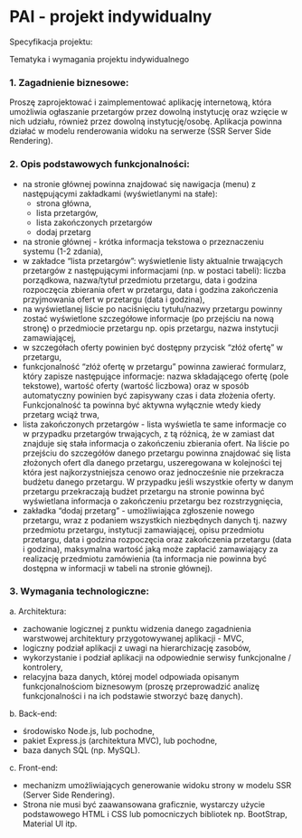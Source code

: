 # PAI - projekt indywidualny

Specyfikacja projektu:

Tematyka i wymagania projektu indywidualnego 

### 1. Zagadnienie biznesowe:
Proszę zaprojektować i zaimplementować aplikację internetową, która umożliwia ogłaszanie przetargów przez dowolną instytucję oraz wzięcie w nich udziału, również przez dowolną instytucję/osobę. Aplikacja powinna działać w modelu renderowania widoku na serwerze (SSR Server Side Rendering).

### 2. Opis podstawowych funkcjonalności:
- na stronie głównej powinna znajdować się nawigacja (menu) z następującymi zakładkami (wyświetlanymi na stałe):
  - strona główna,
  - lista przetargów,
  - lista zakończonych przetargów
  -  dodaj przetarg
- na stronie głównej - krótka informacja tekstowa o przeznaczeniu systemu (1-2 zdania),
- w zakładce “lista przetargów”: wyświetlenie listy aktualnie trwających przetargów z następującymi informacjami (np. w postaci tabeli): liczba porządkowa, nazwa/tytuł przedmiotu przetargu, data i godzina rozpoczęcia zbierania ofert w przetargu, data i godzina zakończenia przyjmowania ofert w przetargu (data i godzina),
- na wyświetlanej liście po naciśnięciu tytułu/nazwy przetargu powinny zostać wyświetlone szczegółowe informacje (po przejściu na nową stronę) o przedmiocie przetargu np. opis przetargu, nazwa instytucji zamawiającej,
- w szczegółach oferty powinien być dostępny przycisk “złóż ofertę” w przetargu,
- funkcjonalność “złóż ofertę w przetargu” powinna zawierać formularz, który zapisze następujące informacje: nazwa składającego ofertę (pole tekstowe), wartość oferty (wartość liczbowa) oraz w sposób automatyczny powinien być zapisywany czas i data złożenia oferty. Funkcjonalność ta powinna być aktywna wyłącznie wtedy kiedy przetarg wciąż trwa,
- lista zakończonych przetargów - lista wyświetla te same informacje co w przypadku przetargów trwających, z tą różnicą, że w zamiast dat znajduje się stała informacja o zakończeniu zbierania ofert. Na liście po przejściu do szczegółów danego przetargu powinna znajdować się lista złożonych ofert dla danego przetargu, uszeregowana w kolejności tej która jest najkorzystniejsza cenowo oraz jednocześnie nie przekracza budżetu danego przetargu. W przypadku jeśli wszystkie oferty w danym przetargu przekraczają budżet przetargu na stronie powinna być wyświetlana informacja o zakończeniu przetargu bez rozstrzygnięcia,
- zakładka “dodaj przetarg” - umożliwiająca zgłoszenie nowego przetargu, wraz z podaniem wszystkich niezbędnych danych tj. nazwy przedmiotu przetargu, instytucji zamawiającej, opisu przedmiotu przetargu, data i godzina rozpoczęcia oraz zakończenia przetargu (data i godzina), maksymalna wartość jaką może zapłacić zamawiający za realizację przedmiotu zamówienia (ta informacja nie powinna być dostępna w informacji w tabeli na stronie głównej).
  
### 3. Wymagania technologiczne:
a. Architektura:
 - zachowanie logicznej z punktu widzenia danego zagadnienia warstwowej architektury przygotowywanej aplikacji - MVC,
 - logiczny podział aplikacji z uwagi na hierarchizację zasobów,
 - wykorzystanie i podział aplikacji na odpowiednie serwisy funkcjonalne / kontrolery,
 - relacyjna baza danych, której model odpowiada opisanym funkcjonalnościom biznesowym (proszę przeprowadzić analizę funkcjonalności i na ich podstawie stworzyć bazę danych).

b. Back-end:
 - środowisko Node.js, lub pochodne,
 - pakiet Express.js (architektura MVC), lub pochodne,
 - baza danych SQL (np. MySQL).

c. Front-end:
 -  mechanizm umożliwiających generowanie widoku strony w modelu SSR (Server Side Rendering).
-  Strona nie musi być zaawansowana graficznie, wystarczy użycie podstawowego HTML i CSS lub pomocniczych bibliotek np. BootStrap, Material UI itp.

